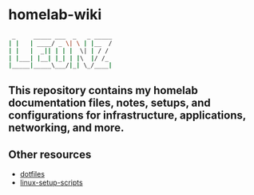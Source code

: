 # homelab-wiki
```bash
 _     _____ ___  _   _ _____
| |   | ____/ _ \| \ | |__  /
| |   |  _|| | | |  \| | / / 
| |___| |__| |_| | |\  |/ /_ 
|_____|_____\___/|_| \_/____|
```
This repository contains my homelab documentation files, notes, setups, and configurations for infrastructure, applications, networking, and more. 
---
Other resources
---
 - [dotfiles](https://github.com/leonzwrx/dotfiles)
 - [linux-setup-scripts](https://github.com/leonzwrx/linux-setup-scripts)
